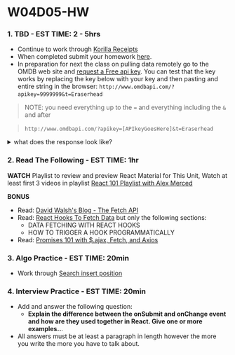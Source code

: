 # W04D05-HW

### 1. TBD - EST TIME: 2 - 5hrs

- Continue to work through [Korilla Receipts](./korilla.md)
- When completed submit your homework [here](https://docs.google.com/forms/u/1/d/1pyy5-MMDmUkkupg8m659ZGNawQpGFz71HSXcv_xAx2g/edit). 
- In preparation for next the class on pulling data remotely go to the OMDB web site and 
[request a Free api key](http://www.omdbapi.com/apikey.aspx).   You can test that the key works by replacing the key below with your key and then pasting and entire string in the browser: `http://www.omdbapi.com/?apikey=9999999&t=Eraserhead`

> NOTE: you need everything up to the `=` and everything including the `&` and after

> `http://www.omdbapi.com/?apikey=[APIkeyGoesHere]&t=Eraserhead`

<details><summary>what does the response look like?</summary>
 
![image](./image.png)
 
</details>

### 2. Read The Following - EST TIME: 1hr

**WATCH**
Playlist to review and preview React Material for This Unit, Watch at least first 3 videos in playlist
[React 101 Playlist with Alex Merced](https://www.youtube.com/playlist?list=PLY6oTPmKnKbb5sh681mrY7u3Hm1g5ecze)
 
 **BONUS**
- Read: [David Walsh's Blog - The Fetch API](https://davidwalsh.name/fetch)
- Read: [React Hooks To Fetch Data](https://www.robinwieruch.de/react-hooks-fetch-data) but only the following sections:
  - DATA FETCHING WITH REACT HOOKS
  - HOW TO TRIGGER A HOOK PROGRAMMATICALLY
- Read: [Promises 101 with $.ajax, Fetch, and Axios](https://tuts.alexmercedcoder.com/promises/)


  

### 3. Algo Practice - EST TIME: 20min

- Work through [Search insert position](./algorithms-homework.md) 

### 4.  Interview Practice - EST TIME: 20min

- Add and answer the following question: 
   - **Explain the difference between the onSubmit and onChange event and how are they used together in React. Give one or more examples..**.
- All answers must be at least a paragraph in length however the more you write the more you have to talk about.


